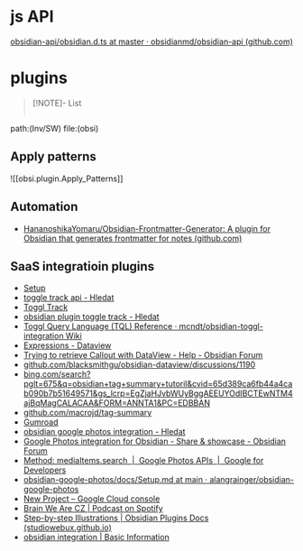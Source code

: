 
# js API
[obsidian-api/obsidian.d.ts at master · obsidianmd/obsidian-api (github.com)](https://github.com/obsidianmd/obsidian-api/blob/master/obsidian.d.ts)

# plugins

> [!NOTE]- List
> ```query
path:(Inv/SW) file:(obsi)


## Apply patterns
![[obsi.plugin.Apply_Patterns]]

## Automation
- [HananoshikaYomaru/Obsidian-Frontmatter-Generator: A plugin for Obsidian that generates frontmatter for notes (github.com)](https://github.com/HananoshikaYomaru/Obsidian-Frontmatter-Generator)

## SaaS integratioin plugins
* [Setup](https://yukigasai.github.io/obsidian-google-calendar/Setup)
* [toggle track api - Hledat](https://www.bing.com/search?q=toggle+track+api&cvid=42a4192aab2c4eb5ad864b1ace8230fe&gs_lcrp=EgZjaHJvbWUqBggAEAAYQDIGCAAQABhAMgYIARAAGEAyBggCEAAYQDIGCAMQABhAMgYIBBBFGEEyBggFEEUYQdIBCDk2OThqMGo0qAIAsAIA&FORM=ANAB01&PC=EDBBAN)
* [Toggl Track](https://track.toggl.com/profile)
* [obsidian plugin toggle track - Hledat](https://www.bing.com/search?q=obsidian+plugin+toggle+track&cvid=dcb9ecba510f40faa4a1566c32de6f07&gs_lcrp=EgZjaHJvbWUyBggAEEUYOTIGCAEQABhAMgYIAhAAGEAyBggDEAAYQDIGCAQQABhAMgYIBRAAGEAyBggGEAAYQDIGCAcQABhAMgYICBAAGEDSAQkxNDc4NWowajSoAgCwAgA&FORM=ANAB01&PC=EDBBAN)
* [Toggl Query Language (TQL) Reference · mcndt/obsidian-toggl-integration Wiki](https://github.com/mcndt/obsidian-toggl-integration/wiki/Toggl-Query-Language-(TQL)-Reference)
* [Expressions - Dataview](https://blacksmithgu.github.io/obsidian-dataview/reference/expressions/)
* [Trying to retrieve Callout with DataView - Help - Obsidian Forum](https://forum.obsidian.md/t/trying-to-retrieve-callout-with-dataview/40312/13)
* [github.com/blacksmithgu/obsidian-dataview/discussions/1190](https://github.com/blacksmithgu/obsidian-dataview/discussions/1190)
* [bing.com/search?pglt=675&q=obsidian+tag+summary+tutoril&cvid=65d389ca6fb44a4cab090b7b51649571&gs_lcrp=EgZjaHJvbWUyBggAEEUYOdIBCTEwNTM4ajBqMagCALACAA&FORM=ANNTA1&PC=EDBBAN](https://www.bing.com/search?pglt=675&q=obsidian+tag+summary+tutoril&cvid=65d389ca6fb44a4cab090b7b51649571&gs_lcrp=EgZjaHJvbWUyBggAEEUYOdIBCTEwNTM4ajBqMagCALACAA&FORM=ANNTA1&PC=EDBBAN)
* [github.com/macrojd/tag-summary](https://github.com/macrojd/tag-summary)
* [Gumroad](https://app.gumroad.com/checkout)
* [obsidian google photos integration - Hledat](https://www.bing.com/search?pglt=675&q=obsidian+google+photos+integration&cvid=1583f9a955b64233a0502c71e343cf9b&gs_lcrp=EgZjaHJvbWUyBggAEEUYOTIGCAEQABhAMgYIAhAAGEAyBggDEAAYQDIGCAQQABhAMgYIBRAAGEAyBggGEAAYQDIGCAcQABhAMgYICBAAGEDSAQkxNjAwOWowajGoAgCwAgA&FORM=ANNTA1&PC=EDBBAN)
* [Google Photos integration for Obsidian - Share & showcase - Obsidian Forum](https://forum.obsidian.md/t/google-photos-integration-for-obsidian/51062)
* [Method: mediaItems.search  |  Google Photos APIs  |  Google for Developers](https://developers.google.com/photos/library/reference/rest/v1/mediaItems/search)
* [obsidian-google-photos/docs/Setup.md at main · alangrainger/obsidian-google-photos](https://github.com/alangrainger/obsidian-google-photos/blob/main/docs/Setup.md)
* [New Project – Google Cloud console](https://console.cloud.google.com/projectcreate)
* [Brain We Are CZ | Podcast on Spotify](https://open.spotify.com/show/3eWS853xF98xEe2nNAQ7au)
* [Step-by-step Illustrations | Obsidian Plugins Docs (studiowebux.github.io)](https://studiowebux.github.io/obsidian-plugins-docs/docs/spotify-link/steps/)
* [obsidian integration | Basic Information](https://developer.spotify.com/dashboard/00ff3724fc244ff0b31cac9a6f1b6c64/settings)